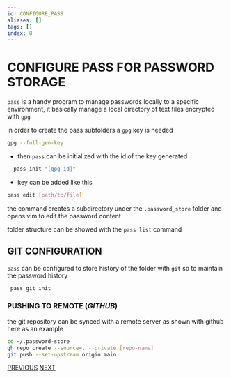 ```yaml
---
id: CONFIGURE_PASS
aliases: []
tags: []
index: 8
---
```

# CONFIGURE PASS FOR PASSWORD STORAGE

`pass` is a handy program to manage passwords locally to a specific environment, it basically manage a local directory of text files encrypted with `gpg`

in order to create the pass subfolders a `gpg` key is needed

```bash
gpg --full-gen-key
```

- then `pass` can be initialized with the id of the key generated

```bash
  pass init "[gpg_id]"
```

- key can be added like this

```bash
pass edit [path/to/file]
```

the command creates a subdirectory under the `.password_store` folder and opens vim to edit the password content

folder structure can be showed with the `pass list` command

## GIT CONFIGURATION

`pass` can be configured to store history of the folder with `git` so to maintain the password history

```bash
 pass git init
```

### PUSHING TO REMOTE (*GITHUB*)

the git repository can be synced with a remote server as shown with github here as an example

```bash
cd ~/.password-store
gh repo create --source=. --private [repo-name]
git push --set-upstream origin main
```

[PREVIOUS](pages/bash_automation/MAN_CONFIGURATION.md) [NEXT](pages/bash_automation/DEBUG_NVIM_LSP_CONFIGS.md)
